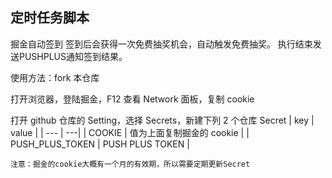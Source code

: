 ## 定时任务脚本

掘金自动签到 签到后会获得一次免费抽奖机会，自动触发免费抽奖。
执行结束发送PUSHPLUS通知签到结果。

使用方法：fork 本仓库

打开浏览器，登陆掘金，F12 查看 Network 面板，复制 cookie

打开 github 仓库的 Setting，选择 Secrets，新建下列 2 个仓库 Secret
| key | value |
| --- | ---|
| COOKIE | 值为上面复制掘金的 cookie |
| PUSH_PLUS_TOKEN  | PUSH PLUS TOKEN |

`注意：掘金的cookie大概有一个月的有效期，所以需要定期更新Secret`
